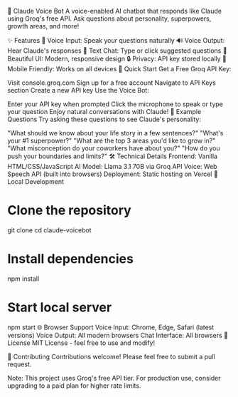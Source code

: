 🤖 Claude Voice Bot
A voice-enabled AI chatbot that responds like Claude using Groq's free API. Ask questions about personality, superpowers, growth areas, and more!

✨ Features
🎤 Voice Input: Speak your questions naturally
🔊 Voice Output: Hear Claude's responses
💬 Text Chat: Type or click suggested questions
🎨 Beautiful UI: Modern, responsive design
🔒 Privacy: API key stored locally
📱 Mobile Friendly: Works on all devices
🚀 Quick Start
Get a Free Groq API Key:

Visit console.groq.com
Sign up for a free account
Navigate to API Keys section
Create a new API key
Use the Voice Bot:

Enter your API key when prompted
Click the microphone to speak or type your question
Enjoy natural conversations with Claude!
🎯 Example Questions
Try asking these questions to see Claude's personality:

"What should we know about your life story in a few sentences?"
"What's your #1 superpower?"
"What are the top 3 areas you'd like to grow in?"
"What misconception do your coworkers have about you?"
"How do you push your boundaries and limits?"
🛠️ Technical Details
Frontend: Vanilla HTML/CSS/JavaScript
AI Model: Llama 3.1 70B via Groq API
Voice: Web Speech API (built into browsers)
Deployment: Static hosting on Vercel
🔧 Local Development
# Clone the repository
git clone <repository-url>
cd claude-voicebot

# Install dependencies
npm install

# Start local server
npm start
🌐 Browser Support
Voice Input: Chrome, Edge, Safari (latest versions)
Voice Output: All modern browsers
Chat Interface: All browsers
📝 License
MIT License - feel free to use and modify!

🤝 Contributing
Contributions welcome! Please feel free to submit a pull request.

Note: This project uses Groq's free API tier. For production use, consider upgrading to a paid plan for higher rate limits.

